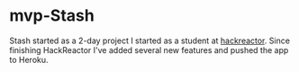 # mvp-Stash
Stash started as a 2-day project I started as a student at [hackreactor](http://hackreactor.com). 
Since finishing HackReactor I've added several new features and pushed the app to Heroku.